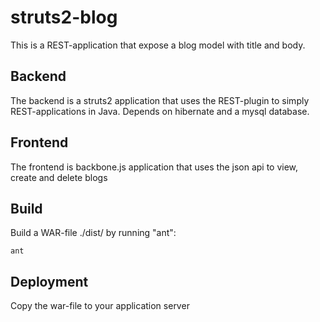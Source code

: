 struts2-blog
============

This is a REST-application that expose a blog model with title and body. 

Backend
-------
The backend is a struts2 application that uses the REST-plugin to simply REST-applications in Java. Depends on hibernate and a mysql database.

Frontend
--------
The frontend is backbone.js application that uses the json api to view, create and delete blogs

Build
-----

Build a WAR-file ./dist/ by running "ant":

    ant


Deployment
----------
Copy the war-file to your application server

